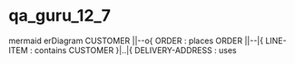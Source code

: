 # qa_guru_12_7

mermaid
erDiagram
    CUSTOMER ||--o{ ORDER : places
    ORDER ||--|{ LINE-ITEM : contains
    CUSTOMER }|..|{ DELIVERY-ADDRESS : uses
